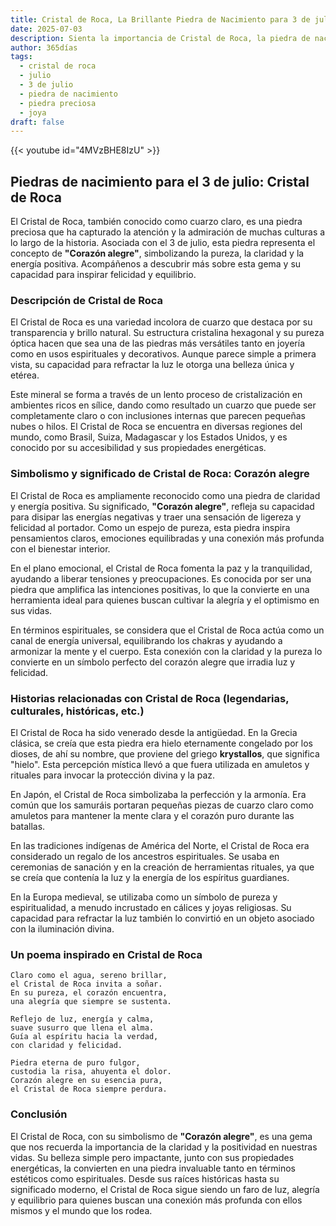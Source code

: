 ```yaml
---
title: Cristal de Roca, La Brillante Piedra de Nacimiento para 3 de julio
date: 2025-07-03
description: Sienta la importancia de Cristal de Roca, la piedra de nacimiento de 3 de julio que simboliza Corazón alegre. Deje que su belleza y significado iluminen su día.
author: 365días
tags:
  - cristal de roca
  - julio
  - 3 de julio
  - piedra de nacimiento
  - piedra preciosa
  - joya
draft: false
---
```


{{< youtube id="4MVzBHE8IzU" >}}

## Piedras de nacimiento para el 3 de julio: Cristal de Roca

El Cristal de Roca, también conocido como cuarzo claro, es una piedra preciosa que ha capturado la atención y la admiración de muchas culturas a lo largo de la historia. Asociada con el 3 de julio, esta piedra representa el concepto de **"Corazón alegre"**, simbolizando la pureza, la claridad y la energía positiva. Acompáñenos a descubrir más sobre esta gema y su capacidad para inspirar felicidad y equilibrio.

### Descripción de Cristal de Roca

El Cristal de Roca es una variedad incolora de cuarzo que destaca por su transparencia y brillo natural. Su estructura cristalina hexagonal y su pureza óptica hacen que sea una de las piedras más versátiles tanto en joyería como en usos espirituales y decorativos. Aunque parece simple a primera vista, su capacidad para refractar la luz le otorga una belleza única y etérea.

Este mineral se forma a través de un lento proceso de cristalización en ambientes ricos en sílice, dando como resultado un cuarzo que puede ser completamente claro o con inclusiones internas que parecen pequeñas nubes o hilos. El Cristal de Roca se encuentra en diversas regiones del mundo, como Brasil, Suiza, Madagascar y los Estados Unidos, y es conocido por su accesibilidad y sus propiedades energéticas.

### Simbolismo y significado de Cristal de Roca: Corazón alegre

El Cristal de Roca es ampliamente reconocido como una piedra de claridad y energía positiva. Su significado, **"Corazón alegre"**, refleja su capacidad para disipar las energías negativas y traer una sensación de ligereza y felicidad al portador. Como un espejo de pureza, esta piedra inspira pensamientos claros, emociones equilibradas y una conexión más profunda con el bienestar interior.

En el plano emocional, el Cristal de Roca fomenta la paz y la tranquilidad, ayudando a liberar tensiones y preocupaciones. Es conocida por ser una piedra que amplifica las intenciones positivas, lo que la convierte en una herramienta ideal para quienes buscan cultivar la alegría y el optimismo en sus vidas.

En términos espirituales, se considera que el Cristal de Roca actúa como un canal de energía universal, equilibrando los chakras y ayudando a armonizar la mente y el cuerpo. Esta conexión con la claridad y la pureza lo convierte en un símbolo perfecto del corazón alegre que irradia luz y felicidad.

### Historias relacionadas con Cristal de Roca (legendarias, culturales, históricas, etc.)

El Cristal de Roca ha sido venerado desde la antigüedad. En la Grecia clásica, se creía que esta piedra era hielo eternamente congelado por los dioses, de ahí su nombre, que proviene del griego **krystallos**, que significa "hielo". Esta percepción mística llevó a que fuera utilizada en amuletos y rituales para invocar la protección divina y la paz.

En Japón, el Cristal de Roca simbolizaba la perfección y la armonía. Era común que los samuráis portaran pequeñas piezas de cuarzo claro como amuletos para mantener la mente clara y el corazón puro durante las batallas.

En las tradiciones indígenas de América del Norte, el Cristal de Roca era considerado un regalo de los ancestros espirituales. Se usaba en ceremonias de sanación y en la creación de herramientas rituales, ya que se creía que contenía la luz y la energía de los espíritus guardianes.

En la Europa medieval, se utilizaba como un símbolo de pureza y espiritualidad, a menudo incrustado en cálices y joyas religiosas. Su capacidad para refractar la luz también lo convirtió en un objeto asociado con la iluminación divina.

### Un poema inspirado en Cristal de Roca

```
Claro como el agua, sereno brillar,  
el Cristal de Roca invita a soñar.  
En su pureza, el corazón encuentra,  
una alegría que siempre se sustenta.  

Reflejo de luz, energía y calma,  
suave susurro que llena el alma.  
Guía al espíritu hacia la verdad,  
con claridad y felicidad.  

Piedra eterna de puro fulgor,  
custodia la risa, ahuyenta el dolor.  
Corazón alegre en su esencia pura,  
el Cristal de Roca siempre perdura.  
```

### Conclusión

El Cristal de Roca, con su simbolismo de **"Corazón alegre"**, es una gema que nos recuerda la importancia de la claridad y la positividad en nuestras vidas. Su belleza simple pero impactante, junto con sus propiedades energéticas, la convierten en una piedra invaluable tanto en términos estéticos como espirituales. Desde sus raíces históricas hasta su significado moderno, el Cristal de Roca sigue siendo un faro de luz, alegría y equilibrio para quienes buscan una conexión más profunda con ellos mismos y el mundo que los rodea.